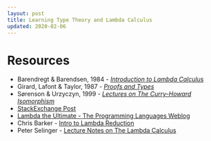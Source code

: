```yaml
---
layout: post
title: Learning Type Theory and Lambda Calculus
updated: 2020-02-06
---
```


# Resources

* Barendregt & Barendsen, 1984 - [*Introduction to Lambda Calculus*](http://www.nyu.edu/projects/barker/Lambda/barendregt.94.pdf)
* Girard, Lafont & Taylor, 1987 - [*Proofs and Types*](http://www.paultaylor.eu/stable/Proofs+Types.html)
* Sørenson & Urzyczyn, 1999 - [*Lectures on The Curry-Howard Isomorphism*](https://disi.unitn.it/~bernardi/RSISE11/Papers/curry-howard.pdf)
* [StackExchange Post](https://math.stackexchange.com/questions/967/learning-lambda-calculus)
* [Lambda the Ultimate - The Programming Languages Weblog](http://lambda-the-ultimate.org)
* Chris Barker - [Intro to Lambda Reduction](http://www.nyu.edu/projects/barker/Lambda/)
* Peter Selinger - [Lecture Notes on The Lambda Calculus](https://www.mathstat.dal.ca/~selinger/papers/lambdanotes.pdf) 